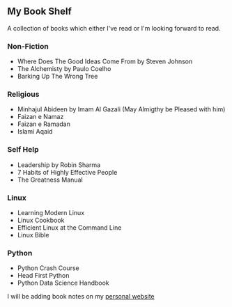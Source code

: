## My Book Shelf
A collection of books which either I've read or I'm looking forward to read.
### Non-Fiction
* Where Does The Good Ideas Come From by Steven Johnson
* The Alchemisty by Paulo Coelho
* Barking Up The Wrong Tree

### Religious
* Minhajul Abideen by Imam Al Gazali (May Almigthy be Pleased with him)
* Faizan e Namaz
* Faizan e Ramadan
* Islami Aqaid

### Self Help
* Leadership by Robin Sharma
* 7 Habits of Highly Effective People
* The Greatness Manual

### Linux
* Learning Modern Linux
* Linux Cookbook
* Efficient Linux at the Command Line
* Linux Bible

### Python
* Python Crash Course
* Head First Python
* Python Data Science Handbook

I will be adding book notes on my [personal website](https://cosmicqbit.dev)
